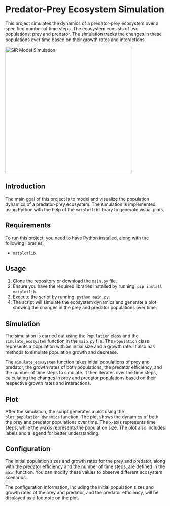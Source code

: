 # Predator-Prey Ecosystem Simulation

This project simulates the dynamics of a predator-prey ecosystem over a specified number of time steps. The ecosystem consists of two populations: prey and predator. The simulation tracks the changes in these populations over time based on their growth rates and interactions.


<img src="sir_simulation.gif" alt="SIR Model Simulation" width="400">



## Introduction

The main goal of this project is to model and visualize the population dynamics of a predator-prey ecosystem. The simulation is implemented using Python with the help of the `matplotlib` library to generate visual plots.

## Requirements

To run this project, you need to have Python installed, along with the following libraries:

- `matplotlib`

## Usage

1. Clone the repository or download the `main.py` file.
2. Ensure you have the required libraries installed by running: `pip install matplotlib`.
3. Execute the script by running: `python main.py`.
4. The script will simulate the ecosystem dynamics and generate a plot showing the changes in the prey and predator populations over time.

## Simulation

The simulation is carried out using the `Population` class and the `simulate_ecosystem` function in the `main.py` file. The `Population` class represents a population with an initial size and a growth rate. It also has methods to simulate population growth and decrease.

The `simulate_ecosystem` function takes initial populations of prey and predator, the growth rates of both populations, the predator efficiency, and the number of time steps to simulate. It then iterates over the time steps, calculating the changes in prey and predator populations based on their respective growth rates and interactions.

## Plot

After the simulation, the script generates a plot using the `plot_population_dynamics` function. The plot shows the dynamics of both the prey and predator populations over time. The x-axis represents time steps, while the y-axis represents the population size. The plot also includes labels and a legend for better understanding.

## Configuration

The initial population sizes and growth rates for the prey and predator, along with the predator efficiency and the number of time steps, are defined in the `main` function. You can modify these values to observe different ecosystem scenarios.

The configuration information, including the initial population sizes and growth rates of the prey and predator, and the predator efficiency, will be displayed as a footnote on the plot.

